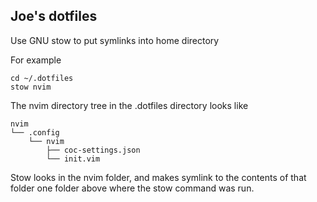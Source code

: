 ## Joe's dotfiles

Use GNU stow to put symlinks into home directory

For example

```
cd ~/.dotfiles
stow nvim
```

The nvim directory tree in the .dotfiles directory looks like

```
nvim
└── .config
    └── nvim
        ├── coc-settings.json
        └── init.vim
```

Stow looks in the nvim folder, and makes symlink to the contents of that 
folder one folder above where the stow command was run.
